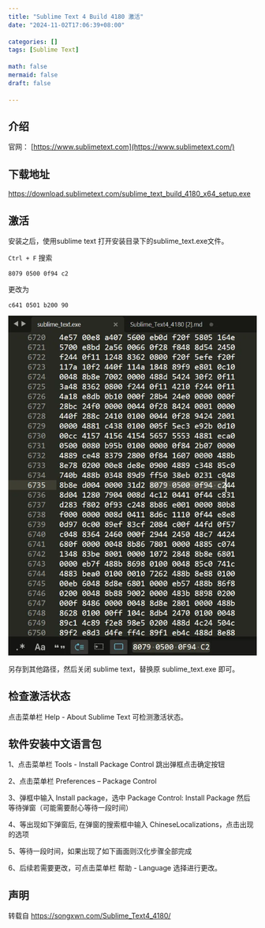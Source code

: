 ```yaml
---
title: "Sublime Text 4 Build 4180 激活"
date: "2024-11-02T17:06:39+08:00"

categories: []
tags: [Sublime Text]

math: false
mermaid: false
draft: false

---
```


## 介绍

官网： [https://www.sublimetext.com](https://www.sublimetext.com/)

## 下载地址

https://download.sublimetext.com/sublime_text_build_4180_x64_setup.exe

## 激活

安装之后，使用sublime text 打开安装目录下的sublime_text.exe文件。

`Ctrl + F` 搜索

```text
8079 0500 0f94 c2
```

更改为

```text
c641 0501 b200 90
```

![](./assets/1.webp)

另存到其他路径，然后关闭 sublime text，替换原 sublime_text.exe 即可。

## 检查激活状态

点击菜单栏 Help - About Sublime Text 可检测激活状态。

## 软件安装中文语言包

1、点击菜单栏 Tools - Install Package Control 跳出弹框点击确定按钮

2、点击菜单栏 Preferences – Package Control

3、弹框中输入 Install package，选中 Package Control: Install Package 然后等待弹窗（可能需要耐心等待一段时间）

4、等出现如下弹窗后, 在弹窗的搜索框中输入 ChineseLocalizations，点击出现的选项

5、等待一段时间，如果出现了如下画面则汉化步骤全部完成

6、后续若需要更改，可点击菜单栏 帮助 - Language 选择进行更改。

## 声明

转载自 https://songxwn.com/Sublime_Text4_4180/
